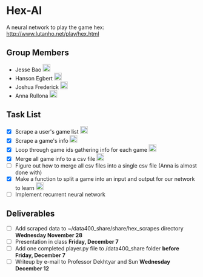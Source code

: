# Hex-AI
A neural network to play the game hex: http://www.lutanho.net/play/hex.html

## Group Members

- Jesse Bao <img width="20" height="20" alt="jesse" src="https://avatars3.githubusercontent.com/u/15055948">
- Hanson Egbert <img width="20" height="20" alt="hanson" src="https://avatars3.githubusercontent.com/u/24231626?s=400&v=4">
- Joshua Frederick <img width="20" height="20" alt="josh" src="https://avatars2.githubusercontent.com/u/26757800?s=400&v=4">
- Anna Rullona <img width="20" height="20" alt="anna" src="https://avatars2.githubusercontent.com/u/25042420?s=400&v=4">

## Task List

- [X] Scrape a user's game list <img width="20" height="20" alt="hanson" src="https://avatars3.githubusercontent.com/u/24231626?s=400&v=4">
- [X] Scrape a game's info <img width="20" height="20" alt="hanson" src="https://avatars3.githubusercontent.com/u/24231626?s=400&v=4">
- [X] Loop through game ids gathering info for each game <img width="20" height="20" alt="anna" src="https://avatars2.githubusercontent.com/u/25042420?s=400&v=4">
- [X] Merge all game info to a csv file <img width="20" height="20" alt="anna" src="https://avatars2.githubusercontent.com/u/25042420?s=400&v=4">
- [ ] Figure out how to merge all csv files into a single csv file (Anna is almost done with)
- [X] Make a function to split a game into an input and output for our network to learn <img width="20" height="20" alt="hanson" src="https://avatars3.githubusercontent.com/u/24231626?s=400&v=4">
- [ ] Implement recurrent neural network

## Deliverables

- [ ] Add scraped data to ~/data400_share/share/hex_scrapes directory **Wednesday November 28**
- [ ] Presentation in class **Friday, December 7**
- [ ] Add one completed player.py file to /data400_share folder **before Friday, December 7**
- [ ] Writeup by e-mail to Professor Dekhtyar and Sun **Wednesday December 12**
